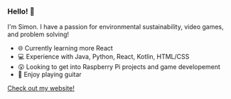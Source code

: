 ### Hello! 👋

I'm Simon. I have a passion for environmental sustainability, video games, and problem solving!

* :globe_with_meridians: Currently learning more React
* 💻 Experience with Java, Python, React, Kotlin, HTML/CSS
* 😮 Looking to get into Raspberry Pi projects and game developement
* :musical_note: Enjoy playing guitar

[Check out my website!](https://simonzhang04.github.io/)
